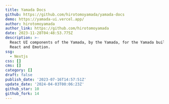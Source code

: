 ```yaml
---
title: Yamada Docs
github: https://github.com/hirotomoyamada/yamada-docs
demo: https://yamada-ui.vercel.app/
author: hirotomoyamada
author_link: https://github.com/hirotomoyamada
date: 2023-11-28T04:48:53.775Z
description: >-
  React UI components of the Yamada, by the Yamada, for the Yamada built with
  React and Emotion.
ssg:
  - Nextjs
css: []
cms: []
category: []
draft: false
publish_date: '2023-07-16T14:57:51Z'
update_date: '2024-04-03T00:06:23Z'
github_star: 10
github_fork: 14
---
```

